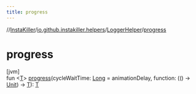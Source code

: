 ```yaml
---
title: progress
---
```

//[InstaKiller](../../../index.html)/[io.github.instakiller.helpers](../index.html)/[LoggerHelper](index.html)/[progress](progress.html)



# progress



[jvm]\
fun &lt;[T](progress.html)&gt; [progress](progress.html)(cycleWaitTime: [Long](https://kotlinlang.org/api/latest/jvm/stdlib/kotlin/-long/index.html) = animationDelay, function: (() -&gt; [Unit](https://kotlinlang.org/api/latest/jvm/stdlib/kotlin/-unit/index.html)) -&gt; [T](progress.html)): [T](progress.html)




